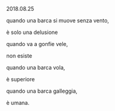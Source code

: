 2018.08.25

quando una barca si muove senza vento,

è solo una delusione

quando va a gonfie vele,

non esiste

quando una barca vola,

è superiore

quando una barca galleggia,

è umana.